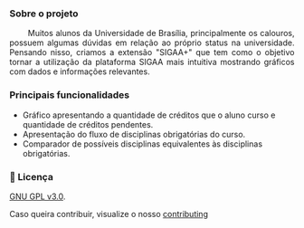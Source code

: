 <br><br>
 
 ### Sobre o projeto

<p align="justify"> &emsp;&emsp;
  Muitos alunos da Universidade de Brasília, principalmente os calouros, possuem algumas dúvidas em relação ao próprio status na universidade. Pensando nisso, criamos a extensão "SIGAA+" que tem como o objetivo tornar a utilização da plataforma SIGAA mais intuitiva mostrando gráficos com dados e informações relevantes.
</p>

### Principais funcionalidades

<p align="justify"> 

  - Gráfico apresentando a quantidade de créditos que o aluno curso e quantidade de créditos pendentes.
  - Apresentação do fluxo de disciplinas obrigatórias do curso. 
  - Comparador de possíveis disciplinas equivalentes às disciplinas obrigatórias.
 
</p>



### 📝 Licença

[GNU GPL v3.0](./LICENSE).

Caso queira contribuir, visualize o nosso [contributing]()
